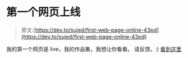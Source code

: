 # 第一个网页上线

> 原文:[https://dev.to/sujed/first-web-page-online-43pd](https://dev.to/sujed/first-web-page-online-43pd)

我的第一个网页是 live，我的作品集，我想让你看看。
请反馈。:)
[看到这里](https://eduardoedi.com)